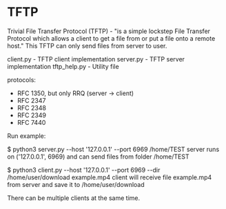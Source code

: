 # TFTP
Trivial File Transfer Protocol (TFTP) - "is a simple lockstep File Transfer Protocol which allows a client to get a file from or put a file onto a remote host."
This TFTP can only send files from server to user.

client.py - TFTP client implementation
server.py - TFTP server implementation
tftp_help.py - Utility file

protocols:
- RFC 1350, but only RRQ (server -> client)
- RFC 2347
- RFC 2348
- RFC 2349
- RFC 7440  


Run example:

$ python3 server.py --host '127.0.0.1' --port 6969 /home/TEST 
server runs on ('127.0.0.1', 6969) and can send files from folder /home/TEST

$ python3 client.py --host '127.0.0.1' --port 6969 --dir /home/user/download example.mp4
client will receive file example.mp4 from server and save it to /home/user/download

There can be multiple clients at the same time.
